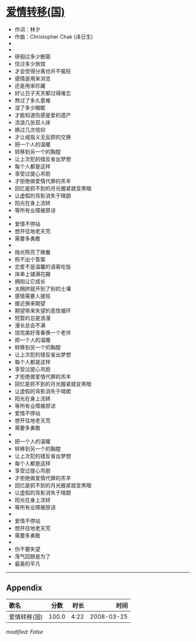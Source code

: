 # [爱情转移(国)](https://music.163.com/song?id=65099)

* 作词：林夕
* 作曲：Christopher Chak (泽日生)
*
*
* 徘徊过多少橱窗
* 住过多少旅馆
* 才会觉得分离也并不冤枉
* 感情是用来浏览
* 还是用来珍藏
* 好让日子天天都过得难忘
* 熬过了多久患难
* 湿了多少眼眶
* 才能知道伤感是爱的遗产
* 流浪几张双人床
* 换过几次信仰
* 才让戒指义无反顾的交换
* 把一个人的温暖
* 转移到另一个的胸膛
* 让上次犯的错反省出梦想
* 每个人都是这样
* 享受过提心吊胆
* 才拒绝做爱情代罪的羔羊
* 回忆是抓不到的月光握紧就变黑暗
* 让虚假的背影消失于晴朗
* 阳光在身上流转
* 等所有业障被原谅
* 
* 爱情不停站
* 想开往地老天荒
* 需要多勇敢
* 
* 烛光照亮了晚餐
* 照不出个答案
* 恋爱不是温馨的请客吃饭
* 床单上铺满花瓣
* 拥抱让它成长
* 太拥挤就开到了别的土壤
* 感情需要人接班
* 接近换来期望
* 期望带来失望的恶性循环
* 短暂的总是浪漫
* 漫长总会不满
* 烧完美好青春换一个老伴
* 把一个人的温暖
* 转移到另一个的胸膛
* 让上次犯的错反省出梦想
* 每个人都是这样
* 享受过提心吊胆
* 才拒绝做爱情代罪的羔羊
* 回忆是抓不到的月光握紧就变黑暗
* 让虚假的背影消失于晴朗
* 阳光在身上流转
* 等所有业障被原谅
* 爱情不停站
* 想开往地老天荒
* 需要多勇敢
* 
* 把一个人的温暖
* 转移到另一个的胸膛
* 让上次犯的错反省出梦想
* 每个人都是这样
* 享受过提心吊胆
* 才拒绝做爱情代罪的羔羊
* 回忆是抓不到的月光握紧就变黑暗
* 让虚假的背影消失于晴朗
* 阳光在身上流转
* 等所有业障被原谅
* 
* 爱情不停站
* 想开往地老天荒
* 需要多勇敢
* 
* 你不要失望
* 荡气回肠是为了
* 最美的平凡


---

## Appendix

|歌名|分数|时长|时间|
|:---|:---:|---:|---:|
|爱情转移(国)|100.0|4:22|2008-03-25

*modified: False*